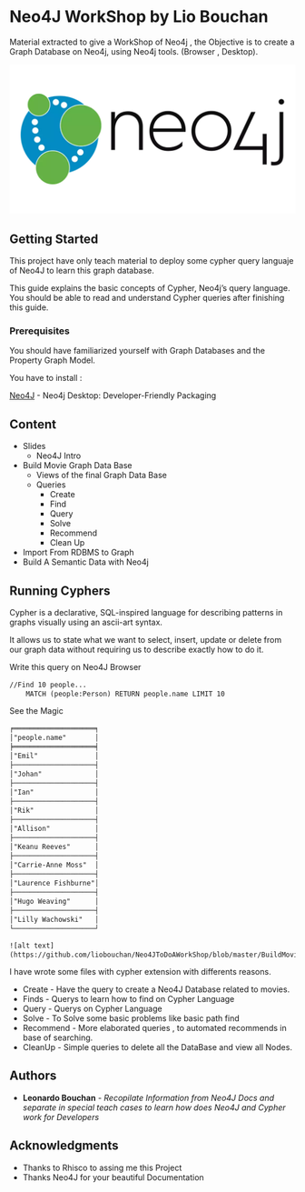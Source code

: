 # Neo4J WorkShop by Lio Bouchan
Material extracted to give a WorkShop of Neo4j , the Objective is to create a Graph Database on Neo4j, using Neo4j tools. (Browser , Desktop).

![](header.png)

## Getting Started
This project have only teach material to deploy some cypher query languaje of
Neo4J to learn this graph database.

This guide explains the basic concepts of Cypher, Neo4j’s query language. You should be able to read and understand Cypher queries after finishing this guide.


### Prerequisites
You should have familiarized yourself with Graph Databases and the Property Graph Model.

You have to install :

[Neo4J](https://neo4j.com/download/) - Neo4j Desktop: Developer-Friendly Packaging

## Content
* Slides
    * Neo4J Intro
* Build Movie Graph Data Base
    * Views of the final Graph Data Base
    * Queries
        * Create
        * Find
        * Query
        * Solve
        * Recommend
        * Clean Up
* Import From RDBMS to Graph
* Build A Semantic Data with Neo4j

## Running Cyphers
Cypher is a declarative, SQL-inspired language for describing patterns in graphs visually using an ascii-art syntax.

It allows us to state what we want to select, insert, update or delete from our graph data without requiring us to describe exactly how to do it.

Write this query on Neo4J Browser

```
//Find 10 people...
    MATCH (people:Person) RETURN people.name LIMIT 10
```
See the Magic
```
╒════════════════════╕
│"people.name"       │
╞════════════════════╡
│"Emil"              │
├────────────────────┤
│"Johan"             │
├────────────────────┤
│"Ian"               │
├────────────────────┤
│"Rik"               │
├────────────────────┤
│"Allison"           │
├────────────────────┤
│"Keanu Reeves"      │
├────────────────────┤
│"Carrie-Anne Moss"  │
├────────────────────┤
│"Laurence Fishburne"│
├────────────────────┤
│"Hugo Weaving"      │
├────────────────────┤
│"Lilly Wachowski"   │
└────────────────────┘
```

```
![alt text](https://github.com/liobouchan/Neo4JToDoAWorkShop/blob/master/BuildMovieGraphDataBase/generalViewsOfTheGDB/graph.png)
```

I have wrote some files with cypher extension with differents reasons.

* Create - Have the query to create a Neo4J Database related to movies.
* Finds - Querys to learn how to find on Cypher Language
* Query - Querys on Cypher Language
* Solve - To Solve some basic problems like basic path find
* Recommend - More elaborated queries , to automated recommends in base of searching.
* CleanUp - Simple queries to delete all the DataBase and view all Nodes.

## Authors

* **Leonardo Bouchan** - *Recopilate Information from Neo4J Docs and separate in special teach cases to learn how does Neo4J and Cypher work for Developers* 

## Acknowledgments
* Thanks to Rhisco to assing me this Project
* Thanks Neo4J for your beautiful Documentation